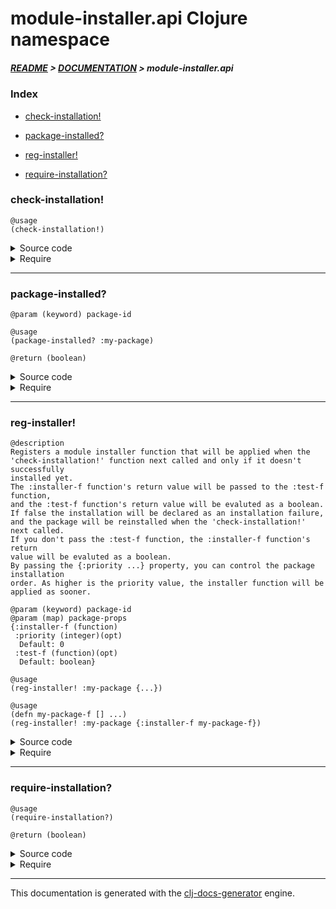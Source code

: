 
# module-installer.api Clojure namespace

##### [README](../../../README.md) > [DOCUMENTATION](../../COVER.md) > module-installer.api

### Index

- [check-installation!](#check-installation)

- [package-installed?](#package-installed)

- [reg-installer!](#reg-installer)

- [require-installation?](#require-installation)

### check-installation!

```
@usage
(check-installation!)
```

<details>
<summary>Source code</summary>

```
(defn check-installation!
  []
  (if (env/require-installation?)
      (install-packages!)
      (print-installation-state!)))
```

</details>

<details>
<summary>Require</summary>

```
(ns my-namespace (:require [module-installer.api :refer [check-installation!]]))

(module-installer.api/check-installation!)
(check-installation!)
```

</details>

---

### package-installed?

```
@param (keyword) package-id
```

```
@usage
(package-installed? :my-package)
```

```
@return (boolean)
```

<details>
<summary>Source code</summary>

```
(defn package-installed?
  [package-id]
  (let [installed-packages (io/read-edn-file config/INSTALLED-PACKAGES-FILEPATH {:warn? false})]
       (get-in installed-packages [package-id :result])))
```

</details>

<details>
<summary>Require</summary>

```
(ns my-namespace (:require [module-installer.api :refer [package-installed?]]))

(module-installer.api/package-installed? ...)
(package-installed?                      ...)
```

</details>

---

### reg-installer!

```
@description
Registers a module installer function that will be applied when the
'check-installation!' function next called and only if it doesn't successfully
installed yet.
The :installer-f function's return value will be passed to the :test-f function,
and the :test-f function's return value will be evaluted as a boolean.
If false the installation will be declared as an installation failure,
and the package will be reinstalled when the 'check-installation!' next called.
If you don't pass the :test-f function, the :installer-f function's return
value will be evaluted as a boolean.
By passing the {:priority ...} property, you can control the package installation
order. As higher is the priority value, the installer function will be applied as sooner.
```

```
@param (keyword) package-id
@param (map) package-props
{:installer-f (function)
 :priority (integer)(opt)
  Default: 0
 :test-f (function)(opt)
  Default: boolean}
```

```
@usage
(reg-installer! :my-package {...})
```

```
@usage
(defn my-package-f [] ...)
(reg-installer! :my-package {:installer-f my-package-f})
```

<details>
<summary>Source code</summary>

```
(defn reg-installer!
  [package-id {:keys [preinstaller?] :as package-props}]
  (and (v/valid? package-id    {:test* {:f* keyword? :e* "package-id must be a keyword!"}})
       (v/valid? package-props {:pattern* patterns/PACKAGE-PROPS-PATTERN :prefix* "package-props"})
       (let [package-props (prototypes/package-props-prototype package-props)]
            (swap! state/INSTALLERS assoc package-id package-props))))
```

</details>

<details>
<summary>Require</summary>

```
(ns my-namespace (:require [module-installer.api :refer [reg-installer!]]))

(module-installer.api/reg-installer! ...)
(reg-installer!                      ...)
```

</details>

---

### require-installation?

```
@usage
(require-installation?)
```

```
@return (boolean)
```

<details>
<summary>Source code</summary>

```
(defn require-installation?
  []
  (letfn [(f [[package-id _]] (package-installed? package-id))]
         (not-every? f @state/INSTALLERS)))
```

</details>

<details>
<summary>Require</summary>

```
(ns my-namespace (:require [module-installer.api :refer [require-installation?]]))

(module-installer.api/require-installation?)
(require-installation?)
```

</details>

---

This documentation is generated with the [clj-docs-generator](https://github.com/bithandshake/clj-docs-generator) engine.


